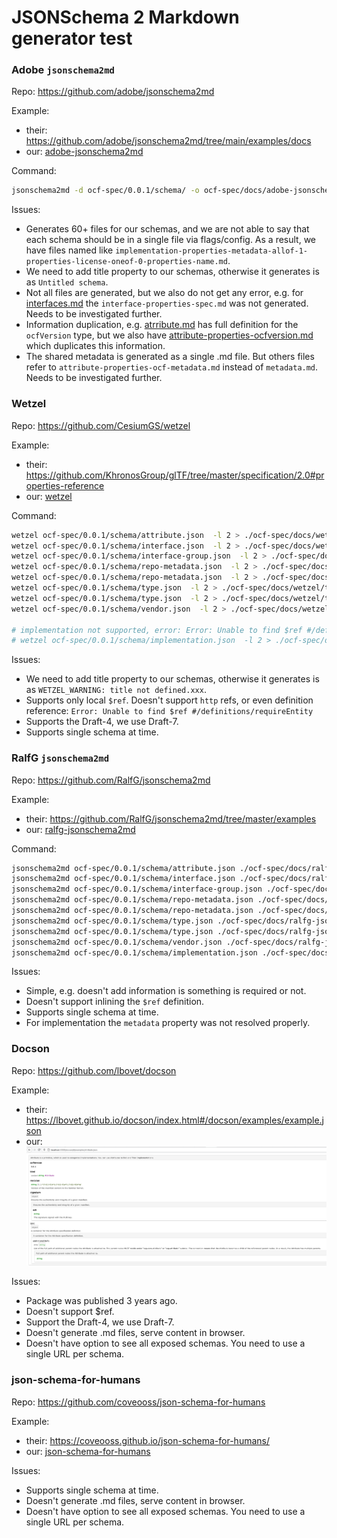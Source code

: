 # JSONSchema 2 Markdown generator test

### Adobe `jsonschema2md`

Repo: https://github.com/adobe/jsonschema2md

Example: 
- their: https://github.com/adobe/jsonschema2md/tree/main/examples/docs
- our: [adobe-jsonschema2md](./adobe-jsonschema2md)

Command:

```bash
jsonschema2md -d ocf-spec/0.0.1/schema/ -o ocf-spec/docs/adobe-jsonschema2md --schema-extension=json --example-format=yaml --skip  typesection -n --schema-out=-
```

Issues:
- Generates 60+ files for our schemas, and we are not able to say that each schema should be in a single file via flags/config. As a result, we have files named like `implementation-properties-metadata-allof-1-properties-license-oneof-0-properties-name.md`.
- We need to add title property to our schemas, otherwise it generates is as `Untitled schema`.
- Not all files are generated, but we also do not get any error, e.g. for [interfaces.md](./adobe-jsonschema2md/interface.md) the `interface-properties-spec.md` was not generated. Needs to be investigated further.
- Information duplication, e.g. [atrribute.md](./adobe-jsonschema2md/attribute.md) has full definition for the `ocfVersion` type, but we also have [attribute-properties-ocfversion.md](./adobe-jsonschema2md/attribute-properties-ocfversion.md) which duplicates this information.
- The shared metadata is generated as a single .md file. But others files refer to `attribute-properties-ocf-metadata.md` instead of `metadata.md`. Needs to be investigated further.  

### Wetzel

Repo: https://github.com/CesiumGS/wetzel

Example:
- their: https://github.com/KhronosGroup/glTF/tree/master/specification/2.0#properties-reference
- our: [wetzel](./wetzel)

Command:

```bash
wetzel ocf-spec/0.0.1/schema/attribute.json  -l 2 > ./ocf-spec/docs/wetzel/attribute.md
wetzel ocf-spec/0.0.1/schema/interface.json  -l 2 > ./ocf-spec/docs/wetzel/interface.md
wetzel ocf-spec/0.0.1/schema/interface-group.json  -l 2 > ./ocf-spec/docs/wetzel/interface-group.md
wetzel ocf-spec/0.0.1/schema/repo-metadata.json  -l 2 > ./ocf-spec/docs/wetzel/repo-metadata.md
wetzel ocf-spec/0.0.1/schema/repo-metadata.json  -l 2 > ./ocf-spec/docs/wetzel/repo-metadata.md
wetzel ocf-spec/0.0.1/schema/type.json  -l 2 > ./ocf-spec/docs/wetzel/type.md
wetzel ocf-spec/0.0.1/schema/type.json  -l 2 > ./ocf-spec/docs/wetzel/type.md
wetzel ocf-spec/0.0.1/schema/vendor.json  -l 2 > ./ocf-spec/docs/wetzel/vendor.md

# implementation not supported, error: Error: Unable to find $ref #/definitions/requireEntity
# wetzel ocf-spec/0.0.1/schema/implementation.json  -l 2 > ./ocf-spec/docs/wetzel/implementation.md
```

Issues:
- We need to add title property to our schemas, otherwise it generates is as `WETZEL_WARNING: title not defined.xxx`.
- Supports only local `$ref`. Doesn't support `http` refs, or even definition reference: `Error: Unable to find $ref #/definitions/requireEntity`
- Supports the Draft-4, we use Draft-7.
- Supports single schema at time.

### RalfG `jsonschema2md`

Repo: https://github.com/RalfG/jsonschema2md

Example: 
- their: https://github.com/RalfG/jsonschema2md/tree/master/examples
- our: [ralfg-jsonschema2md](./ralfg-jsonschema2md) 

Command:

```bash
jsonschema2md ocf-spec/0.0.1/schema/attribute.json ./ocf-spec/docs/ralfg-jsonschema2md/attribute.md
jsonschema2md ocf-spec/0.0.1/schema/interface.json ./ocf-spec/docs/ralfg-jsonschema2md/interface.md
jsonschema2md ocf-spec/0.0.1/schema/interface-group.json ./ocf-spec/docs/ralfg-jsonschema2md/interface-group.md
jsonschema2md ocf-spec/0.0.1/schema/repo-metadata.json ./ocf-spec/docs/ralfg-jsonschema2md/repo-metadata.md
jsonschema2md ocf-spec/0.0.1/schema/repo-metadata.json ./ocf-spec/docs/ralfg-jsonschema2md/repo-metadata.md
jsonschema2md ocf-spec/0.0.1/schema/type.json ./ocf-spec/docs/ralfg-jsonschema2md/type.md
jsonschema2md ocf-spec/0.0.1/schema/type.json ./ocf-spec/docs/ralfg-jsonschema2md/type.md
jsonschema2md ocf-spec/0.0.1/schema/vendor.json ./ocf-spec/docs/ralfg-jsonschema2md/vendor.md
jsonschema2md ocf-spec/0.0.1/schema/implementation.json ./ocf-spec/docs/ralfg-jsonschema2md/implementation.md
```

Issues:
- Simple, e.g. doesn't add information is something is required or not.
- Doesn't support inlining the `$ref` definition.
- Supports single schema at time.
- For implementation the `metadata` property was not resolved properly.

### Docson

Repo: https://github.com/lbovet/docson

Example:
- their: https://lbovet.github.io/docson/index.html#/docson/examples/example.json
- our: ![](./assets/docson.png)

Issues:
- Package was published 3 years ago.
- Doesn't support $ref.
- Support the Draft-4, we use Draft-7.
- Doesn't generate .md files, serve content in browser.
- Doesn't have option to see all exposed schemas. You need to use a single URL per schema.

### json-schema-for-humans

Repo: https://github.com/coveooss/json-schema-for-humans

Example: 
- their: https://coveooss.github.io/json-schema-for-humans/
- our: [json-schema-for-humans](./json-schema-for-humans/schema_doc.html)

Issues:

- Supports single schema at time.
- Doesn't generate .md files, serve content in browser.
- Doesn't have option to see all exposed schemas. You need to use a single URL per schema.
